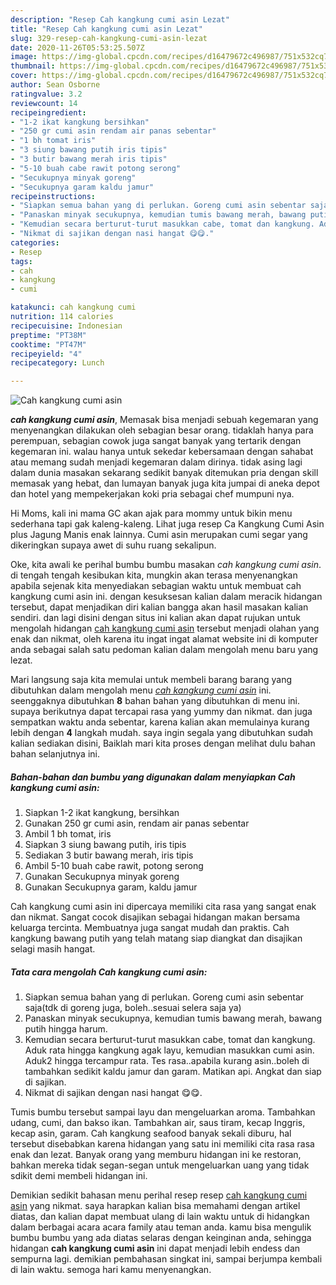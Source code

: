 ```yaml
---
description: "Resep Cah kangkung cumi asin Lezat"
title: "Resep Cah kangkung cumi asin Lezat"
slug: 329-resep-cah-kangkung-cumi-asin-lezat
date: 2020-11-26T05:53:25.507Z
image: https://img-global.cpcdn.com/recipes/d16479672c496987/751x532cq70/cah-kangkung-cumi-asin-foto-resep-utama.jpg
thumbnail: https://img-global.cpcdn.com/recipes/d16479672c496987/751x532cq70/cah-kangkung-cumi-asin-foto-resep-utama.jpg
cover: https://img-global.cpcdn.com/recipes/d16479672c496987/751x532cq70/cah-kangkung-cumi-asin-foto-resep-utama.jpg
author: Sean Osborne
ratingvalue: 3.2
reviewcount: 14
recipeingredient:
- "1-2 ikat kangkung bersihkan"
- "250 gr cumi asin rendam air panas sebentar"
- "1 bh tomat iris"
- "3 siung bawang putih iris tipis"
- "3 butir bawang merah iris tipis"
- "5-10 buah cabe rawit potong serong"
- "Secukupnya minyak goreng"
- "Secukupnya garam kaldu jamur"
recipeinstructions:
- "Siapkan semua bahan yang di perlukan. Goreng cumi asin sebentar saja(tdk di goreng juga, boleh..sesuai selera saja ya)"
- "Panaskan minyak secukupnya, kemudian tumis bawang merah, bawang putih hingga harum."
- "Kemudian secara berturut-turut masukkan cabe, tomat dan kangkung. Aduk rata hingga kangkung agak layu, kemudian masukkan cumi asin. Aduk2 hingga tercampur rata. Tes rasa..apabila kurang asin..boleh di tambahkan sedikit kaldu jamur dan garam. Matikan api. Angkat dan siap di sajikan."
- "Nikmat di sajikan dengan nasi hangat 😋😋."
categories:
- Resep
tags:
- cah
- kangkung
- cumi

katakunci: cah kangkung cumi 
nutrition: 114 calories
recipecuisine: Indonesian
preptime: "PT38M"
cooktime: "PT47M"
recipeyield: "4"
recipecategory: Lunch

---
```



![Cah kangkung cumi asin](https://img-global.cpcdn.com/recipes/d16479672c496987/751x532cq70/cah-kangkung-cumi-asin-foto-resep-utama.jpg)

<b><i>cah kangkung cumi asin</i></b>, Memasak bisa menjadi sebuah kegemaran yang menyenangkan dilakukan oleh sebagian besar orang. tidaklah hanya para perempuan, sebagian cowok juga sangat banyak yang tertarik dengan kegemaran ini. walau hanya untuk sekedar kebersamaan dengan sahabat atau memang sudah menjadi kegemaran dalam dirinya. tidak asing lagi dalam dunia masakan sekarang sedikit banyak ditemukan pria dengan skill memasak yang hebat, dan lumayan banyak juga kita jumpai di aneka depot dan hotel yang mempekerjakan koki pria sebagai chef mumpuni nya.

Hi Moms, kali ini mama GC akan ajak para mommy untuk bikin menu sederhana tapi gak kaleng-kaleng. Lihat juga resep Ca Kangkung Cumi Asin plus Jagung Manis enak lainnya. Cumi asin merupakan cumi segar yang dikeringkan supaya awet di suhu ruang sekalipun.

Oke, kita awali ke perihal bumbu bumbu masakan <i>cah kangkung cumi asin</i>. di tengah tengah kesibukan kita, mungkin akan terasa menyenangkan apabila sejenak kita menyediakan sebagian waktu untuk membuat cah kangkung cumi asin ini. dengan kesuksesan kalian dalam meracik hidangan tersebut, dapat menjadikan diri kalian bangga akan hasil masakan kalian sendiri. dan lagi disini dengan situs ini kalian akan dapat rujukan untuk mengolah hidangan <u>cah kangkung cumi asin</u> tersebut menjadi olahan yang enak dan nikmat, oleh karena itu ingat ingat alamat website ini di komputer anda sebagai salah satu pedoman kalian dalam mengolah menu baru yang lezat.


Mari langsung saja kita memulai untuk membeli barang barang yang dibutuhkan dalam mengolah menu <u><i>cah kangkung cumi asin</i></u> ini. seenggaknya dibutuhkan <b>8</b> bahan bahan yang dibutuhkan di menu ini. supaya berikutnya dapat tercapai rasa yang yummy dan nikmat. dan juga sempatkan waktu anda sebentar, karena kalian akan memulainya kurang lebih dengan <b>4</b> langkah mudah. saya ingin segala yang dibutuhkan sudah kalian sediakan disini, Baiklah mari kita proses dengan melihat dulu bahan bahan selanjutnya ini.

<!--inarticleads1-->

##### Bahan-bahan dan bumbu yang digunakan dalam menyiapkan Cah kangkung cumi asin:

1. Siapkan 1-2 ikat kangkung, bersihkan
1. Gunakan 250 gr cumi asin, rendam air panas sebentar
1. Ambil 1 bh tomat, iris
1. Siapkan 3 siung bawang putih, iris tipis
1. Sediakan 3 butir bawang merah, iris tipis
1. Ambil 5-10 buah cabe rawit, potong serong
1. Gunakan Secukupnya minyak goreng
1. Gunakan Secukupnya garam, kaldu jamur


Cah kangkung cumi asin ini dipercaya memiliki cita rasa yang sangat enak dan nikmat. Sangat cocok disajikan sebagai hidangan makan bersama keluarga tercinta. Membuatnya juga sangat mudah dan praktis. Cah kangkung bawang putih yang telah matang siap diangkat dan disajikan selagi masih hangat. 

<!--inarticleads2-->

##### Tata cara mengolah Cah kangkung cumi asin:

1. Siapkan semua bahan yang di perlukan. Goreng cumi asin sebentar saja(tdk di goreng juga, boleh..sesuai selera saja ya)
1. Panaskan minyak secukupnya, kemudian tumis bawang merah, bawang putih hingga harum.
1. Kemudian secara berturut-turut masukkan cabe, tomat dan kangkung. Aduk rata hingga kangkung agak layu, kemudian masukkan cumi asin. Aduk2 hingga tercampur rata. Tes rasa..apabila kurang asin..boleh di tambahkan sedikit kaldu jamur dan garam. Matikan api. Angkat dan siap di sajikan.
1. Nikmat di sajikan dengan nasi hangat 😋😋.


Tumis bumbu tersebut sampai layu dan mengeluarkan aroma. Tambahkan udang, cumi, dan bakso ikan. Tambahkan air, saus tiram, kecap Inggris, kecap asin, garam. Cah kangkung seafood banyak sekali diburu, hal tersebut disebabkan karena hidangan yang satu ini memiliki cita rasa rasa enak dan lezat. Banyak orang yang memburu hidangan ini ke restoran, bahkan mereka tidak segan-segan untuk mengeluarkan uang yang tidak sdikit demi membeli hidangan ini. 

Demikian sedikit bahasan menu perihal resep resep <u>cah kangkung cumi asin</u> yang nikmat. saya harapkan kalian bisa memahami dengan artikel diatas, dan kalian dapat membuat ulang di lain waktu untuk di hidangkan dalam berbagai acara acara family atau teman anda. kamu bisa mengulik bumbu bumbu yang ada diatas selaras dengan keinginan anda, sehingga hidangan <b>cah kangkung cumi asin</b> ini dapat menjadi lebih endess dan sempurna lagi. demikian pembahasan singkat ini, sampai berjumpa kembali di lain waktu. semoga hari kamu menyenangkan.
